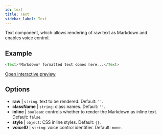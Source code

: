 ```yaml
---
id: text 
title: Text
sidebar_label: Text
---
```


Text component, which allows rendering of raw text as Markdown and enables voice control.

## Example

``` js
<Text>*Markdown* formatted text comes here...</Text>
```

[Open interactive preview](https://isle.heinz.cmu.edu/components/text/)

## Options

* __raw__ | `string`: text to be rendered. Default: `''`.
* __className__ | `string`: class names. Default: `''`.
* __inline__ | `boolean`: controls whether to render the Markdown as inline text. Default: `false`.
* __style__ | `object`: CSS inline styles. Default: `{}`.
* __voiceID__ | `string`: voice control identifier. Default: `none`.
